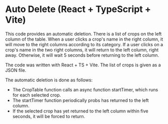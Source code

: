 # Auto Delete (React + TypeScript + Vite)

This code provides an automatic deletion. There is a list of crops on the left column of the table. When a user clicks a crop's name in the right column, it will move to the right columns according to its category. If a user clicks on a crop's name in the two right columns, it will return to the left column, right away. Otherwise, it will wait 5 seconds before returning to the left column.

The code was written with React + TS + Vite. The list of crops is given as a JSON file. 

The automatic deletion is done as follows:
- The CropTable function calls an async function startTimer, which runs for each selected crop.
- The startTimer function periodically probs has returned to the left column.
- If the selected crop has yet returned to the left column within five seconds, it will be forced to return.
